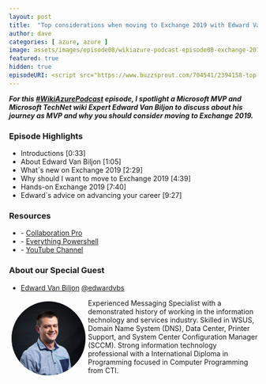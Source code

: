 ```yaml
---
layout: post
title:  "Top considerations when moving to Exchange 2019 with Edward Van Biljon"
author: dave
categories: [ azure, azure ]
image: assets/images/episode08/wikiazure-podcast-episode08-exchange-2019.png
featured: true
hidden: true
episodeURI: <script src="https://www.buzzsprout.com/704541/2394158-top-considerations-when-moving-to-exchange-2019-with-edward-van-biljon.js?player=small" type="text/javascript" charset="utf-8"></script>
---
```


<p>
<script src="https://www.buzzsprout.com/704541/2394158-top-considerations-when-moving-to-exchange-2019-with-edward-van-biljon.js?player=small" type="text/javascript" charset="utf-8"></script>
</p>
<p style="font-style: oblique;font-weight: bolder;">
For this <a href="https://twitter.com/search?q=%23WikiAzurePodcast&src=typeahead_click" target="_blank">#WikiAzurePodcast</a> episode, I spotlight a Microsoft MVP and Microsoft TechNet wiki Expert Edward Van Biljon to discuss about his journey as MVP and why you should consider moving to Exchange 2019.  </p>


<h3>Episode Highlights</h3>

 + Introductions [0:33]
 + About Edward Van Biljon [1:05]
 + What´s new on Exchange 2019 [2:29]
 + Why should I want to move to Exchange 2019 [4:39]
 + Hands-on Exchange 2019 [7:40]
 + Edward´s advice on advancing your career [9:27]

<h3>Resources</h3>
 
 + <i class="fas fa-globe"></i> - <a href="https://www.collaborationpro.com/" target="_blank">Collaboration Pro</a>
 + <i class="fas fa-globe"></i> - <a href="https://everything-powershell.com/" target="_blank">Everything Powershell</a>
 + <i class="fab fa-youtube"></i>  - <a href="https://www.youtube.com/channel/UCIyC8N7k-1l45CnGMvmUxug/videos?view_as=subscriber" target="_blank">YouTube Channel </a>




<h3> About our Special Guest</h3>

+ <a href="https://www.linkedin.com/in/edward-van-biljon-75946840" target="_blank">Edward Van Biljon</a> 
<i class="fab fa-twitter"></i><a href="https://twitter.com/edwardvbs" target="_blank"> @edwardvbs</a>


<img src="../assets/images/episode08/edward.jpg" alt="Edward Van Biljon" style="width:150px;border-radius: 50%;clear:both;float:left;padding: 5px;">

<p>Experienced Messaging Specialist with a demonstrated history of working in the information technology and services industry. Skilled in WSUS, Domain Name System (DNS), Data Center, Printer Support, and System Center Configuration Manager (SCCM). Strong information technology professional with a International Diploma in Programming focused in Computer Programming from CTI. </p>